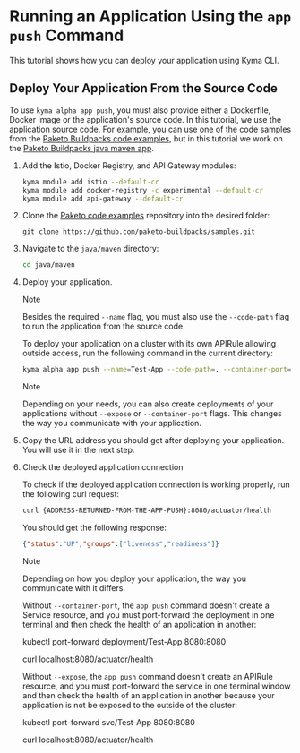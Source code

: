 # Running an Application Using the `app push` Command

This tutorial shows how you can deploy your application using Kyma CLI.

## Deploy Your Application From the Source Code

To use `kyma alpha app push`, you must also provide either a Dockerfile, Docker image or the application's source code. In this tutorial, we use the application source code. For example, you can use one of the code samples from the [Paketo Buildpacks code examples](https://github.com/paketo-buildpacks/samples/tree/main), but in this tutorial we work on the [Paketo Buildpacks java maven app](https://github.com/paketo-buildpacks/samples/tree/main/java/maven).

1. Add the Istio, Docker Registry, and API Gateway modules:

   ```bash
   kyma module add istio --default-cr
   kyma module add docker-registry -c experimental --default-cr
   kyma module add api-gateway --default-cr
   ```

2. Clone the [Paketo code examples](https://github.com/paketo-buildpacks/samples/tree/main) repository into the desired folder:

   ```url
   git clone https://github.com/paketo-buildpacks/samples.git
   ```

3. Navigate to the `java/maven` directory:

   ```bash
   cd java/maven
   ```

4. Deploy your application.

   > [!NOTE]
   > Besides the required `--name` flag, you must also use the `--code-path` flag to run the application from the source code.

   To deploy your application on a cluster with its own APIRule allowing outside access, run the following command in the current directory:

   ```bash
   kyma alpha app push --name=Test-App --code-path=. --container-port=8888 --expose
   ```

   > [!NOTE]
   > Depending on your needs, you can also create deployments of your applications without `--expose` or `--container-port` flags. This changes the way you communicate with your application.

5. Copy the URL address you should get after deploying your application. You will use it in the next step.

6. Check the deployed application connection

   To check if the deployed application connection is working properly, run the following curl request:

   ```bash
   curl {ADDRESS-RETURNED-FROM-THE-APP-PUSH}:8080/actuator/health
   ```  

   You should get the following response:

   ```json
   {"status":"UP","groups":["liveness","readiness"]}
   ```

   > [!NOTE]
   > Depending on how you deploy your application, the way you communicate with it differs.
   >
   > Without `--container-port`, the `app push` command doesn't create a Service resource, and you must port-forward the deployment in one terminal and then check the health of an application in another:
   >
   > kubectl port-forward deployment/Test-App 8080:8080
   >
   > curl localhost:8080/actuator/health
   >
   > Without `--expose`, the `app push` command doesn't create an APIRule resource, and you must port-forward the service in one terminal window and then check the health of an application in another because your application is not be exposed to the outside of the cluster:
   >
   > kubectl port-forward svc/Test-App 8080:8080
   >
   > curl localhost:8080/actuator/health
